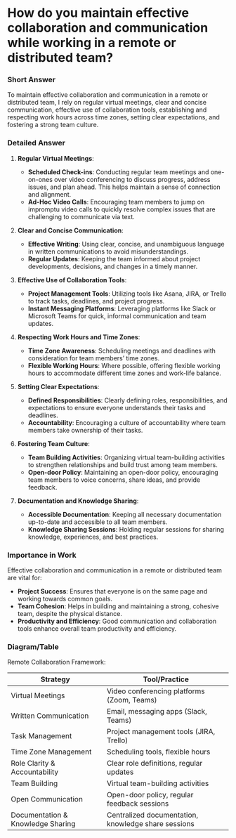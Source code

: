 # How do you maintain effective collaboration and communication while working in a remote or distributed team?

### Short Answer
To maintain effective collaboration and communication in a remote or distributed team, I rely on regular virtual meetings, clear and concise communication, effective use of collaboration tools, establishing and respecting work hours across time zones, setting clear expectations, and fostering a strong team culture.

### Detailed Answer
1. **Regular Virtual Meetings**:
    - **Scheduled Check-ins**: Conducting regular team meetings and one-on-ones over video conferencing to discuss progress, address issues, and plan ahead. This helps maintain a sense of connection and alignment.
    - **Ad-Hoc Video Calls**: Encouraging team members to jump on impromptu video calls to quickly resolve complex issues that are challenging to communicate via text.

2. **Clear and Concise Communication**:
    - **Effective Writing**: Using clear, concise, and unambiguous language in written communications to avoid misunderstandings.
    - **Regular Updates**: Keeping the team informed about project developments, decisions, and changes in a timely manner.

3. **Effective Use of Collaboration Tools**:
    - **Project Management Tools**: Utilizing tools like Asana, JIRA, or Trello to track tasks, deadlines, and project progress.
    - **Instant Messaging Platforms**: Leveraging platforms like Slack or Microsoft Teams for quick, informal communication and team updates.

4. **Respecting Work Hours and Time Zones**:
    - **Time Zone Awareness**: Scheduling meetings and deadlines with consideration for team members’ time zones.
    - **Flexible Working Hours**: Where possible, offering flexible working hours to accommodate different time zones and work-life balance.

5. **Setting Clear Expectations**:
    - **Defined Responsibilities**: Clearly defining roles, responsibilities, and expectations to ensure everyone understands their tasks and deadlines.
    - **Accountability**: Encouraging a culture of accountability where team members take ownership of their tasks.

6. **Fostering Team Culture**:
    - **Team Building Activities**: Organizing virtual team-building activities to strengthen relationships and build trust among team members.
    - **Open-door Policy**: Maintaining an open-door policy, encouraging team members to voice concerns, share ideas, and provide feedback.

7. **Documentation and Knowledge Sharing**:
    - **Accessible Documentation**: Keeping all necessary documentation up-to-date and accessible to all team members.
    - **Knowledge Sharing Sessions**: Holding regular sessions for sharing knowledge, experiences, and best practices.

### Importance in Work
Effective collaboration and communication in a remote or distributed team are vital for:

- **Project Success**: Ensures that everyone is on the same page and working towards common goals.
- **Team Cohesion**: Helps in building and maintaining a strong, cohesive team, despite the physical distance.
- **Productivity and Efficiency**: Good communication and collaboration tools enhance overall team productivity and efficiency.

### Diagram/Table
Remote Collaboration Framework:

| Strategy                   | Tool/Practice                              |
|----------------------------|--------------------------------------------|
| Virtual Meetings           | Video conferencing platforms (Zoom, Teams) |
| Written Communication      | Email, messaging apps (Slack, Teams)       |
| Task Management            | Project management tools (JIRA, Trello)    |
| Time Zone Management       | Scheduling tools, flexible hours           |
| Role Clarity & Accountability | Clear role definitions, regular updates    |
| Team Building              | Virtual team-building activities           |
| Open Communication         | Open-door policy, regular feedback sessions|
| Documentation & Knowledge Sharing | Centralized documentation, knowledge share sessions |